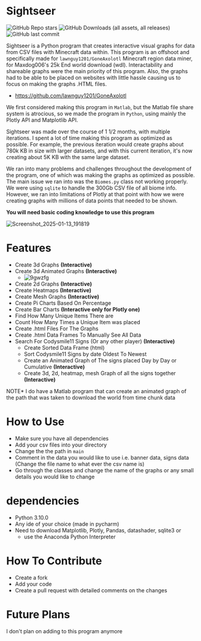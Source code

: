 # Sightseer

![GitHub Repo stars](https://img.shields.io/github/stars/lawnguy1201/Sightseer?style=for-the-badge&logo=Github&labelColor=black&color=blue)
![GitHub Downloads (all assets, all releases)](https://img.shields.io/github/downloads/lawnguy1201/Sightseer/total?style=for-the-badge&logo=Github&labelColor=black)
![GitHub last commit](https://img.shields.io/github/last-commit/lawnguy1201/Sightseer?style=for-the-badge&logo=Github&labelColor=black&color=pink)

Sightseer is a Python program that creates interactive visual graphs for data from CSV files with Minecraft data within. This program is an offshoot and specifically made for ```lawnguy1201/GoneAxolotl``` Minecraft region data miner, for Maxdog006's 25k End world download (wdl). Interactability and shareable graphs were the main priority of this program. Also, the graphs had to be able to be placed on websites with little hassle causing us to focus on making the graphs .HTML files. 
- https://github.com/lawnguy1201/GoneAxolotl

We first considered making this program in ```Matlab```, but the Matlab file share system is atrocious, so we made the program in ```Python```, using mainly the Plotly API and Matplotlib API.

Sightseer was made over the course of 1 1/2 months, with multiple iterations. I spent a lot of time making this program as optimized as possible. For example, the previous iteration would create graphs about 780k KB in size with larger datasets, and with this current iteration, it's now creating about 5K KB with the same large dataset. 

We ran into many problems and challenges throughout the development of the program, one of which was making the graphs as optimized as possible. The main issue we ran into was the ```Biomes.py``` class not working properly. We were using ```sqlite``` to handle the 300Gb CSV file of all biome info. However, we ran into limitations of Plotly at that point with how we were creating graphs with millions of data points that needed to be shown.  

**You will need basic coding knowledge to use this program**


![Screenshot_2025-01-13_191819](https://github.com/user-attachments/assets/05a5f454-4315-49e8-92e1-85f44812e4ad)


# Features
- Create 3d Graphs **(Interactive)**
- Create 3d Animated Graphs **(Interactive)**
  - ![9gwzfg](https://github.com/user-attachments/assets/6d880326-52ba-4712-8892-222d4813375c) 
- Create 2d Graphs **(Interactive)**
- Create Heatmaps **(Interactive)**
- Create Mesh Graphs **(Interactive)**
- Create Pi Charts Based On Percentage
- Create Bar Charts **(Interactive only for Plotly one)**
- Find How Many Unique Items There are
- Count How Many Times a Unique Item was placed
- Create .html Files For The Graphs
- Create .html Data Frames To Manually See All Data
- Search For Codysmile11 Signs (Or any other player) **(Interactive)**
  - Create Sorted Data Frame (html)
  - Sort Codysmile11 Signs by date Oldest To Newest
  - Create an Animated Graph of The signs placed Day by Day or Cumulative **(Interactive)**
  - Create 3d, 2d, heatmap, mesh Graph of all the signs together **(Interactive)**

NOTE* I do have a Matlab program that can create an animated graph of the path that was taken to download the world from time chunk data 

# How to Use 
- Make sure you have all dependencies
- Add your csv files into your directory
- Change the the path in  ```main```
- Comment in the data you would like to use i.e. banner data, signs data (Change the file name to what ever the csv name is)
- Go through the classes and change the name of the graphs or any small details you would like to change 

# dependencies
- Python 3.10.0
- Any ide of your choice (made in pycharm)
- Need to download Matplotlib, Plotly, Pandas, datashader, sqlite3 or
  - use the Anaconda Python Interpreter 

# How To Contribute 
- Create a fork
- Add your code
- Create a pull request with detailed comments on the changes 


# Future Plans 
I don't plan on adding to this program anymore 
